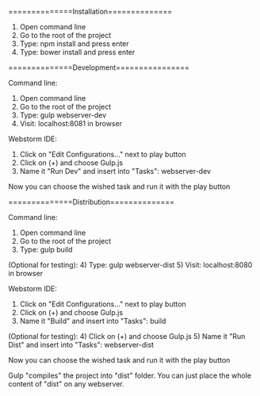 ==============Installation==============
1) Open command line
2) Go to the root of the project
3) Type: npm install and press enter
4) Type: bower install and press enter

==============Development================

Command line:
1) Open command line
2) Go to the root of the project
3) Type: gulp webserver-dev
4) Visit: localhost:8081 in browser

Webstorm IDE:
1) Click on "Edit Configurations..." next to play button
2) Click on (+) and choose Gulp.js
3) Name it "Run Dev" and insert into "Tasks": webserver-dev

Now you can choose the wished task and run it with the play button

==============Distribution==============

Command line:
1) Open command line
2) Go to the root of the project
3) Type: gulp build

(Optional for testing):
4) Type: gulp webserver-dist
5) Visit: localhost:8080 in browser

Webstorm IDE:
1) Click on "Edit Configurations..." next to play button
2) Click on (+) and choose Gulp.js
3) Name it "Build" and insert into "Tasks": build

(Optional for testing):
4) Click on (+) and choose Gulp.js
5) Name it "Run Dist" and insert into "Tasks": webserver-dist

Now you can choose the wished task and run it with the play button

Gulp "compiles" the project into "dist" folder. You can just place the whole content of "dist" on any webserver.